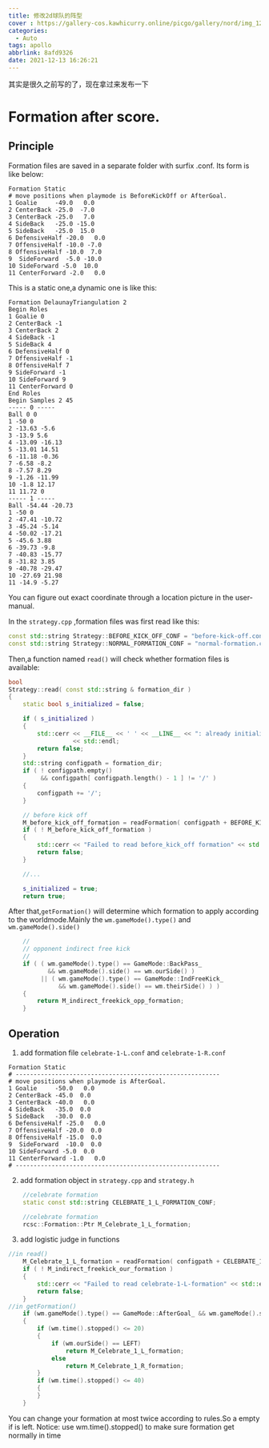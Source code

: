 ```yaml
---
title: 修改2d球队的阵型
cover : https://gallery-cos.kawhicurry.online/picgo/gallery/nord/img_1206.jpg
categories:
  - Auto
tags: apollo
abbrlink: 8afd9326
date: 2021-12-13 16:26:21
---
```

其实是很久之前写的了，现在拿过来发布一下

# Formation after score.

## Principle

Formation files are saved in a separate folder with surfix .conf.
Its form is like below:
```
Formation Static
# move positions when playmode is BeforeKickOff or AfterGoal.
1 Goalie     -49.0   0.0
2 CenterBack -25.0  -7.0
3 CenterBack -25.0   7.0
4 SideBack   -25.0 -15.0
5 SideBack   -25.0  15.0
6 DefensiveHalf -20.0   0.0
7 OffensiveHalf -10.0 -7.0
8 OffensiveHalf -10.0  7.0
9  SideForward  -5.0 -10.0
10 SideForward -5.0  10.0
11 CenterForward -2.0   0.0
```
This is a static one,a dynamic one is like this:
```
Formation DelaunayTriangulation 2
Begin Roles
1 Goalie 0
2 CenterBack -1
3 CenterBack 2
4 SideBack -1
5 SideBack 4
6 DefensiveHalf 0
7 OffensiveHalf -1
8 OffensiveHalf 7
9 SideForward -1
10 SideForward 9
11 CenterForward 0
End Roles
Begin Samples 2 45
----- 0 -----
Ball 0 0
1 -50 0
2 -13.63 -5.6
3 -13.9 5.6
4 -13.09 -16.13
5 -13.01 14.51
6 -11.18 -0.36
7 -6.58 -8.2
8 -7.57 8.29
9 -1.26 -11.99
10 -1.8 12.17
11 11.72 0
----- 1 -----
Ball -54.44 -20.73
1 -50 0
2 -47.41 -10.72
3 -45.24 -5.14
4 -50.02 -17.21
5 -45.6 3.88
6 -39.73 -9.8
7 -40.83 -15.77
8 -31.82 3.85
9 -40.78 -29.47
10 -27.69 21.98
11 -14.9 -5.27
```
You can figure out exact coordinate through a location picture in the user-manual.

In the `strategy.cpp` ,formation files was first read like this:
```cpp
const std::string Strategy::BEFORE_KICK_OFF_CONF = "before-kick-off.conf";
const std::string Strategy::NORMAL_FORMATION_CONF = "normal-formation.conf";
```

Then,a function named `read()` will check whether formation files is available:
```cpp
bool
Strategy::read( const std::string & formation_dir )
{
    static bool s_initialized = false;

    if ( s_initialized )
    {
        std::cerr << __FILE__ << ' ' << __LINE__ << ": already initialized."
                  << std::endl;
        return false;
    }
    std::string configpath = formation_dir;
    if ( ! configpath.empty()
         && configpath[ configpath.length() - 1 ] != '/' )
    {
        configpath += '/';
    }

    // before kick off
    M_before_kick_off_formation = readFormation( configpath + BEFORE_KICK_OFF_CONF );
    if ( ! M_before_kick_off_formation )
    {
        std::cerr << "Failed to read before_kick_off formation" << std::endl;
        return false;
    }

    //...

    s_initialized = true;
    return true;
```

After that,`getFormation()` will determine which formation to apply according to the worldmode.Mainly the `wm.gameMode().type()` and `wm.gameMode().side()`
```cpp
    //
    // opponent indirect free kick
    //
    if ( ( wm.gameMode().type() == GameMode::BackPass_
           && wm.gameMode().side() == wm.ourSide() )
         || ( wm.gameMode().type() == GameMode::IndFreeKick_
              && wm.gameMode().side() == wm.theirSide() ) )
    {
        return M_indirect_freekick_opp_formation;
    }
```

## Operation

1. add formation file `celebrate-1-L.conf` and `celebrate-1-R.conf`
```
Formation Static
# ---------------------------------------------------------
# move positions when playmode is AfterGoal.
1 Goalie     -50.0   0.0
2 CenterBack -45.0  0.0
3 CenterBack -40.0   0.0
4 SideBack   -35.0  0.0
5 SideBack   -30.0  0.0
6 DefensiveHalf -25.0   0.0
7 OffensiveHalf -20.0  0.0
8 OffensiveHalf -15.0  0.0
9  SideForward  -10.0  0.0
10 SideForward -5.0  0.0
11 CenterForward -1.0   0.0
# ---------------------------------------------------------
```

2. add formation object in `strategy.cpp` and `strategy.h`
```cpp
    //celebrate formation
    static const std::string CELEBRATE_1_L_FORMATION_CONF;

    //celebrate formation
    rcsc::Formation::Ptr M_Celebrate_1_L_formation;
```

3. add logistic judge in functions
```cpp
//in read()
    M_Celebrate_1_L_formation = readFormation( configpath + CELEBRATE_1_L_FORMATION_CONF);
    if ( ! M_indirect_freekick_our_formation )
    {
        std::cerr << "Failed to read celebrate-1-L-formation" << std::endl;
        return false;
    }
//in getFormation()
    if (wm.gameMode().type() == GameMode::AfterGoal_ && wm.gameMode().side() == wm.ourSide())
    {
        if (wm.time().stopped() <= 20)
        {
            if (wm.ourSide() == LEFT)
                return M_Celebrate_1_L_formation;
            else
                return M_Celebrate_1_R_formation;
        }
        if (wm.time().stopped() <= 40)
        {
        }
    }
```
You can change your formation at most twice according to rules.So a empty if is left.
Notice: use wm.time().stopped() to make sure formation get normally in time







